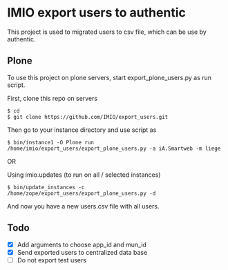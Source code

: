 IMIO export users to authentic
==============================

This project is used to migrated users to csv file, which can be use by authentic.

Plone
-----
To use this project on plone servers, start export_plone_users.py as run script.

First, clone this repo on servers

    $ cd
    $ git clone https://github.com/IMIO/export_users.git

Then go to your instance directory and use script as

    $ bin/instance1 -O Plone run /home/imio/export_users/export_plone_users.py -a iA.Smartweb -m liege

OR

Using imio.updates (to run on all / selected instances)

    $ bin/update_instances -c /home/zope/export_users/export_plone_users.py -d

And now you have a new users.csv file with all users.


Todo
----
- [X] Add arguments to choose app_id and mun_id
- [X] Send exported users to centralized data base
- [ ] Do not export test users

